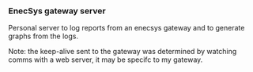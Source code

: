 ### EnecSys gateway server

Personal server to log reports from an enecsys gateway and to generate graphs from the logs.

Note: the keep-alive sent to the gateway was determined by watching comms with a web server, it may be specifc to my gateway.

